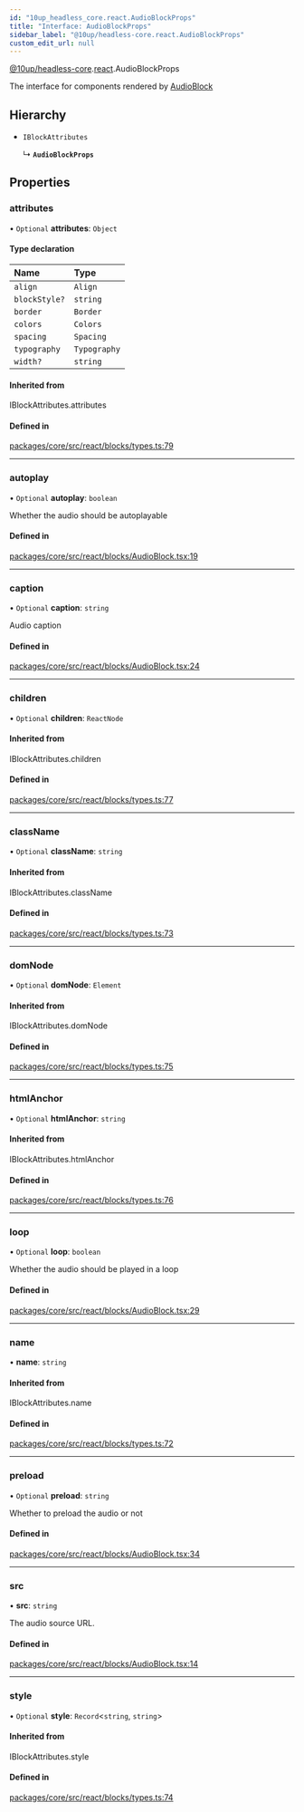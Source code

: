 ```yaml
---
id: "10up_headless_core.react.AudioBlockProps"
title: "Interface: AudioBlockProps"
sidebar_label: "@10up/headless-core.react.AudioBlockProps"
custom_edit_url: null
---
```


[@10up/headless-core](../modules/10up_headless_core.md).[react](../namespaces/10up_headless_core.react.md).AudioBlockProps

The interface for components rendered by [AudioBlock](../namespaces/10up_headless_core.react.md#audioblock)

## Hierarchy

- `IBlockAttributes`

  ↳ **`AudioBlockProps`**

## Properties

### attributes

• `Optional` **attributes**: `Object`

#### Type declaration

| Name | Type |
| :------ | :------ |
| `align` | `Align` |
| `blockStyle?` | `string` |
| `border` | `Border` |
| `colors` | `Colors` |
| `spacing` | `Spacing` |
| `typography` | `Typography` |
| `width?` | `string` |

#### Inherited from

IBlockAttributes.attributes

#### Defined in

[packages/core/src/react/blocks/types.ts:79](https://github.com/10up/headless/blob/2a6e2a0/packages/core/src/react/blocks/types.ts#L79)

___

### autoplay

• `Optional` **autoplay**: `boolean`

Whether the audio should be autoplayable

#### Defined in

[packages/core/src/react/blocks/AudioBlock.tsx:19](https://github.com/10up/headless/blob/2a6e2a0/packages/core/src/react/blocks/AudioBlock.tsx#L19)

___

### caption

• `Optional` **caption**: `string`

Audio caption

#### Defined in

[packages/core/src/react/blocks/AudioBlock.tsx:24](https://github.com/10up/headless/blob/2a6e2a0/packages/core/src/react/blocks/AudioBlock.tsx#L24)

___

### children

• `Optional` **children**: `ReactNode`

#### Inherited from

IBlockAttributes.children

#### Defined in

[packages/core/src/react/blocks/types.ts:77](https://github.com/10up/headless/blob/2a6e2a0/packages/core/src/react/blocks/types.ts#L77)

___

### className

• `Optional` **className**: `string`

#### Inherited from

IBlockAttributes.className

#### Defined in

[packages/core/src/react/blocks/types.ts:73](https://github.com/10up/headless/blob/2a6e2a0/packages/core/src/react/blocks/types.ts#L73)

___

### domNode

• `Optional` **domNode**: `Element`

#### Inherited from

IBlockAttributes.domNode

#### Defined in

[packages/core/src/react/blocks/types.ts:75](https://github.com/10up/headless/blob/2a6e2a0/packages/core/src/react/blocks/types.ts#L75)

___

### htmlAnchor

• `Optional` **htmlAnchor**: `string`

#### Inherited from

IBlockAttributes.htmlAnchor

#### Defined in

[packages/core/src/react/blocks/types.ts:76](https://github.com/10up/headless/blob/2a6e2a0/packages/core/src/react/blocks/types.ts#L76)

___

### loop

• `Optional` **loop**: `boolean`

Whether the audio should be played in a loop

#### Defined in

[packages/core/src/react/blocks/AudioBlock.tsx:29](https://github.com/10up/headless/blob/2a6e2a0/packages/core/src/react/blocks/AudioBlock.tsx#L29)

___

### name

• **name**: `string`

#### Inherited from

IBlockAttributes.name

#### Defined in

[packages/core/src/react/blocks/types.ts:72](https://github.com/10up/headless/blob/2a6e2a0/packages/core/src/react/blocks/types.ts#L72)

___

### preload

• `Optional` **preload**: `string`

Whether to preload the audio or not

#### Defined in

[packages/core/src/react/blocks/AudioBlock.tsx:34](https://github.com/10up/headless/blob/2a6e2a0/packages/core/src/react/blocks/AudioBlock.tsx#L34)

___

### src

• **src**: `string`

The audio source URL.

#### Defined in

[packages/core/src/react/blocks/AudioBlock.tsx:14](https://github.com/10up/headless/blob/2a6e2a0/packages/core/src/react/blocks/AudioBlock.tsx#L14)

___

### style

• `Optional` **style**: `Record`<`string`, `string`\>

#### Inherited from

IBlockAttributes.style

#### Defined in

[packages/core/src/react/blocks/types.ts:74](https://github.com/10up/headless/blob/2a6e2a0/packages/core/src/react/blocks/types.ts#L74)
